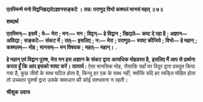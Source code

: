 **एतस्मिन्मे मनो विद्वन्खिद्यतेऽज्ञानसङ्कटे ।** **तन्न: पराणुद विभो कश्मलं मानसं महत् ॥ ७॥** 

**शब्दार्थ** 

**एतस्मिन्—** **इसमें** **; मे—** **मेरा** **; मन:—** **मन** **; विद्वन्—** **हे विद्वान** **; खिद्यते—** **कष्ट दे रहा है** **; अज्ञान—** **अविद्या** **; सङ्कटे—** **संकट में** **;** **तत्—** **इसलिए** **; न:—** **मेरा** **; पराणुद—** **स्पष्ट कीजिये** **; विभो—** **हे महान्** **; कश्मलम्—** **मोह** **; मानसम्—** **मन विषयक** **; महत्—** **महान्।** **.** 

**हे महान् एवं विद्वान पुरुष, मेरा मन इस अज्ञान के संकट द्वारा अत्यधिक मोहग्रस्त है,** **इसलिए मैं आप से प्रार्थना करता हूँ कि आप इसको स्पष्ट करें।** **तात्पर्य :** ऐसा मानसिक मोह, जैसाकि यहाँ पर विदुर द्वारा प्रस्तुत किया गया है, कुछ जीवों के साथ घटित होता है, किन्तु हर एक के साथ नहीं, क्योंकि यदि हर व्यकि्त मोहित होता तो उच्चतर पुरुषों द्वारा उसके समाधान की कोई सश्भावना न रहती।  

**श्रीशुक उवाच** 